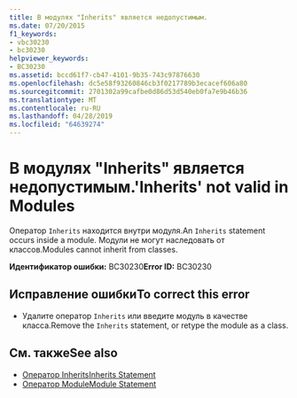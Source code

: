 ```yaml
---
title: В модулях "Inherits" является недопустимым.
ms.date: 07/20/2015
f1_keywords:
- vbc30230
- bc30230
helpviewer_keywords:
- BC30230
ms.assetid: bccd61f7-cb47-4101-9b35-743c97876630
ms.openlocfilehash: dc5e58f93260846cb3f0217789b3ecacef606a80
ms.sourcegitcommit: 2701302a99cafbe0d86d53d540eb0fa7e9b46b36
ms.translationtype: MT
ms.contentlocale: ru-RU
ms.lasthandoff: 04/28/2019
ms.locfileid: "64639274"
---
```

# <a name="inherits-not-valid-in-modules"></a><span data-ttu-id="41bcd-102">В модулях "Inherits" является недопустимым.</span><span class="sxs-lookup"><span data-stu-id="41bcd-102">'Inherits' not valid in Modules</span></span>
<span data-ttu-id="41bcd-103">Оператор `Inherits` находится внутри модуля.</span><span class="sxs-lookup"><span data-stu-id="41bcd-103">An `Inherits` statement occurs inside a module.</span></span> <span data-ttu-id="41bcd-104">Модули не могут наследовать от классов.</span><span class="sxs-lookup"><span data-stu-id="41bcd-104">Modules cannot inherit from classes.</span></span>  
  
 <span data-ttu-id="41bcd-105">**Идентификатор ошибки:** BC30230</span><span class="sxs-lookup"><span data-stu-id="41bcd-105">**Error ID:** BC30230</span></span>  
  
## <a name="to-correct-this-error"></a><span data-ttu-id="41bcd-106">Исправление ошибки</span><span class="sxs-lookup"><span data-stu-id="41bcd-106">To correct this error</span></span>  
  
- <span data-ttu-id="41bcd-107">Удалите оператор `Inherits` или введите модуль в качестве класса.</span><span class="sxs-lookup"><span data-stu-id="41bcd-107">Remove the `Inherits` statement, or retype the module as a class.</span></span>  
  
## <a name="see-also"></a><span data-ttu-id="41bcd-108">См. также</span><span class="sxs-lookup"><span data-stu-id="41bcd-108">See also</span></span>

- [<span data-ttu-id="41bcd-109">Оператор Inherits</span><span class="sxs-lookup"><span data-stu-id="41bcd-109">Inherits Statement</span></span>](../../visual-basic/language-reference/statements/inherits-statement.md)
- [<span data-ttu-id="41bcd-110">Оператор Module</span><span class="sxs-lookup"><span data-stu-id="41bcd-110">Module Statement</span></span>](../../visual-basic/language-reference/statements/module-statement.md)
